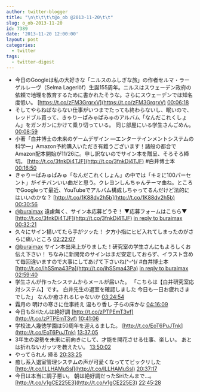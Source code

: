 ```yaml
---
author: twitter-blogger
title: "\n\t\t\t\t@o_ob @2013-11-20\t\t"
slug: o_ob-2013-11-20
id: 7389
date: '2013-11-20 12:00:00'
layout: post
categories:
  - twitter
tags:
  - twitter-digest
---
```


*   今日のGoogleは私の大好きな「ニルスのふしぎな旅」の作者セルマ・ラーゲルレーヴ（Selma Lagerlöf）生誕155周年。ニルスはスウェーデン政府の依頼で地理を教育するために書かれたそうな。さらにスウェーデンでは知名度低い。 [https://t.co/zFM3GrqrxV](https://t.co/zFM3GrqrxV) [00:06:18](http://twitter.com/o_ob/statuses/402815100433616896)
*   そしてやらねばならない仕事がいつまでたっても終わらないし、眠いので、レッドブル買って、きゃりーぱみゅぱみゅのアルバム「なんだこれくしょん」をガンガンにかけて乗り切っている。 同じ部屋にいる学生さんごめん。 [00:08:59](http://twitter.com/o_ob/statuses/402815773619400704)
*   小著「白井博士の未来のゲームデザイン ―エンターテインメントシステムの科学―」Amazon予約購入いただき有難うございます！諸般の都合でAmazon配本開始が11/26に。申し訳ないのでサイン本を贈呈、そろそろ締切。 [http://t.co/3fnkDi4TJF](http://t.co/3fnkDi4TJF) #白井博士本 [00:16:50](http://twitter.com/o_ob/statuses/402817750176776192)
*   きゃりーぱみゅぱみゅ「なんだこれくしょん」の中では「キミに100パーセント」がイチバンいい曲だと思う。クレヨンしんちゃんテーマ曲ね。ところでGoogleって最近、YouTubeでアルバム構成しちゃってるんだけど法的にはいいのかな？ [http://t.co/1K88dv2h5b](http://t.co/1K88dv2h5b) [00:30:56](http://twitter.com/o_ob/statuses/402821298365411328)
*   [@buraimax](http://twitter.com/buraimax) 遠慮無く、サイン本応募どうぞ！ ▼応募フォームはこちら▼ [http://t.co/3fnkDi4TJF](http://t.co/3fnkDi4TJF) [in reply to buraimax](http://twitter.com/buraimax/statuses/402821155901280256) [00:32:21](http://twitter.com/o_ob/statuses/402821656868954112)
*   久々にサイン描いてたら手がツッた！ 夕方小指にヒビ入れてしまったのがさらに痛いところ [02:22:07](http://twitter.com/o_ob/statuses/402849279078707202)
*   [@buraimax](http://twitter.com/buraimax) サイン本出来上がりました！研究室の学生さんにもよろしくお伝え下さい！ ちなみに新開発のサインはまだ安定しておらず、イラスト含めて毎回違いますので大事にしてあげて下さいね(^-^)/ #白井博士本 [http://t.co/ihSSma43Pa](http://t.co/ihSSma43Pa) [in reply to buraimax](http://twitter.com/buraimax/statuses/402821155901280256) [02:59:40](http://twitter.com/o_ob/statuses/402858731093778433)
*   学生さんが作ったシステムからメールが届いた。 「こちらは【白井研究室応対システム】です。 白井先生の退室を確認しました 今日も一日お疲れさまでした」 なんか癒されるじゃないか [03:24:54](http://twitter.com/o_ob/statuses/402865081030959104)
*   霜月の 明けの寒さに仕事終え 温もり香し 子らの床かな [04:16:09](http://twitter.com/o_ob/statuses/402877976414400512)
*   今日もSiriたんは絶好調 [http://t.co/zPTPEmT3vf](http://t.co/zPTPEmT3vf) [10:41:06](http://twitter.com/o_ob/statuses/402974854808211457)
*   学校法人幾徳学園は50周年を迎えるました。 [http://t.co/EoT6PuJTnk](http://t.co/EoT6PuJTnk) [13:37:05](http://twitter.com/o_ob/statuses/403019140203413505)
*   3年生の姿勢を未来に前向きにして、才能を開花させる仕事、楽しい。 あとは折れないガッツを教えたい。 [13:50:02](http://twitter.com/o_ob/statuses/403022398020018176)
*   やってられん 帰る [20:33:25](http://twitter.com/o_ob/statuses/403123912197677056)
*   癒し系入退室管理システムの声が可愛くなっててビックリした [http://t.co/ILLHAMuSsl](http://t.co/ILLHAMuSsl) [20:37:17](http://twitter.com/o_ob/statuses/403124887574695936)
*   今日は本当に調子悪い。 朝は絶好調だったSiriたんまで…。 [http://t.co/v1gCE225E3](http://t.co/v1gCE225E3) [22:45:28](http://twitter.com/o_ob/statuses/403157143026556928)